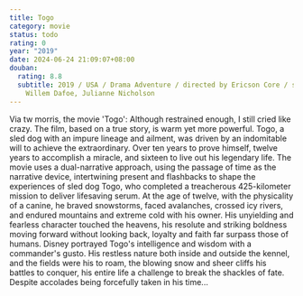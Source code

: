 ```yaml
---
title: Togo
category: movie
status: todo
rating: 0
year: "2019"
date: 2024-06-24 21:09:07+08:00
douban:
  rating: 8.8
  subtitle: 2019 / USA / Drama Adventure / directed by Ericson Core / starring
    Willem Dafoe, Julianne Nicholson
---
```


Via tw morris, the movie 'Togo': Although restrained enough, I still cried like crazy. The film, based on a true story, is warm yet more powerful. Togo, a sled dog with an impure lineage and ailment, was driven by an indomitable will to achieve the extraordinary. Over ten years to prove himself, twelve years to accomplish a miracle, and sixteen to live out his legendary life. The movie uses a dual-narrative approach, using the passage of time as the narrative device, intertwining present and flashbacks to shape the experiences of sled dog Togo, who completed a treacherous 425-kilometer mission to deliver lifesaving serum. At the age of twelve, with the physicality of a canine, he braved snowstorms, faced avalanches, crossed icy rivers, and endured mountains and extreme cold with his owner. His unyielding and fearless character touched the heavens, his resolute and striking boldness moving forward without looking back, loyalty and faith far surpass those of humans. Disney portrayed Togo's intelligence and wisdom with a commander's gusto. His restless nature both inside and outside the kennel, and the fields were his to roam, the blowing snow and sheer cliffs his battles to conquer, his entire life a challenge to break the shackles of fate. Despite accolades being forcefully taken in his time...
